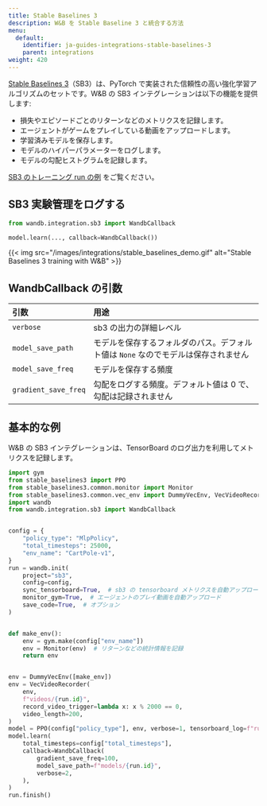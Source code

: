 ```yaml
---
title: Stable Baselines 3
description: W&B を Stable Baseline 3 と統合する方法
menu:
  default:
    identifier: ja-guides-integrations-stable-baselines-3
    parent: integrations
weight: 420
---
```


[Stable Baselines 3](https://github.com/DLR-RM/stable-baselines3)（SB3）は、PyTorch で実装された信頼性の高い強化学習アルゴリズムのセットです。W&B の SB3 インテグレーションは以下の機能を提供します:

* 損失やエピソードごとのリターンなどのメトリクスを記録します。
* エージェントがゲームをプレイしている動画をアップロードします。
* 学習済みモデルを保存します。
* モデルのハイパーパラメーターをログします。
* モデルの勾配ヒストグラムを記録します。

[SB3 のトレーニング run の例](https://wandb.ai/wandb/sb3/runs/1jyr6z10) をご覧ください。

## SB3 実験管理をログする

```python
from wandb.integration.sb3 import WandbCallback

model.learn(..., callback=WandbCallback())
```

{{< img src="/images/integrations/stable_baselines_demo.gif" alt="Stable Baselines 3 training with W&B" >}}

## WandbCallback の引数

| 引数 | 用途 |
| :--- | :--- |
| `verbose` | sb3 の出力の詳細レベル |
| `model_save_path` | モデルを保存するフォルダのパス。デフォルト値は `None` なのでモデルは保存されません |
| `model_save_freq` | モデルを保存する頻度 |
| `gradient_save_freq` | 勾配をログする頻度。デフォルト値は 0 で、勾配は記録されません |

## 基本的な例

W&B の SB3 インテグレーションは、TensorBoard のログ出力を利用してメトリクスを記録します。

```python
import gym
from stable_baselines3 import PPO
from stable_baselines3.common.monitor import Monitor
from stable_baselines3.common.vec_env import DummyVecEnv, VecVideoRecorder
import wandb
from wandb.integration.sb3 import WandbCallback


config = {
    "policy_type": "MlpPolicy",
    "total_timesteps": 25000,
    "env_name": "CartPole-v1",
}
run = wandb.init(
    project="sb3",
    config=config,
    sync_tensorboard=True,  # sb3 の tensorboard メトリクスを自動アップロード
    monitor_gym=True,  # エージェントのプレイ動画を自動アップロード
    save_code=True,  # オプション
)


def make_env():
    env = gym.make(config["env_name"])
    env = Monitor(env)  # リターンなどの統計情報を記録
    return env


env = DummyVecEnv([make_env])
env = VecVideoRecorder(
    env,
    f"videos/{run.id}",
    record_video_trigger=lambda x: x % 2000 == 0,
    video_length=200,
)
model = PPO(config["policy_type"], env, verbose=1, tensorboard_log=f"runs/{run.id}")
model.learn(
    total_timesteps=config["total_timesteps"],
    callback=WandbCallback(
        gradient_save_freq=100,
        model_save_path=f"models/{run.id}",
        verbose=2,
    ),
)
run.finish()
```